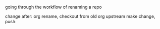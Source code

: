 going through the workflow of renaming a repo

change after:
org rename,
checkout from old org upstream
make change,
push

